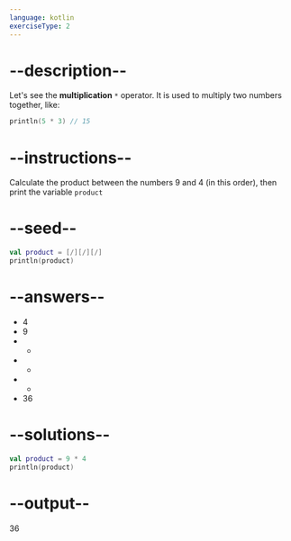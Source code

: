 ```yaml
---
language: kotlin
exerciseType: 2
---
```


# --description--

Let's see the **multiplication** `*` operator.
It is used to multiply two numbers together, like:
```kotlin
println(5 * 3) // 15
```

# --instructions--

Calculate the product between the numbers 9 and 4 (in this order), then print the variable `product`

# --seed--

```kotlin
val product = [/][/][/]
println(product)
```

# --answers--

- 4
- 9
-  + 
-  - 
-  * 
- 36

# --solutions--

```kotlin
val product = 9 * 4
println(product)
```

# --output--

36
